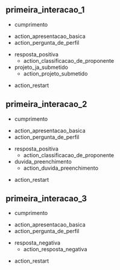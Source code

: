 ## primeira_interacao_1
* cumprimento
- action_apresentacao_basica
- action_pergunta_de_perfil
* resposta_positiva
  - action_classificacao_de_proponente
* projeto_ja_submetido
  - action_projeto_submetido
- action_restart

## primeira_interacao_2
* cumprimento
- action_apresentacao_basica
- action_pergunta_de_perfil
* resposta_positiva
  - action_classificacao_de_proponente
* duvida_preenchimento
  - action_duvida_preenchimento
- action_restart

## primeira_interacao_3
* cumprimento
- action_apresentacao_basica
- action_pergunta_de_perfil
* resposta_negativa
  - action_resposta_negativa
- action_restart

